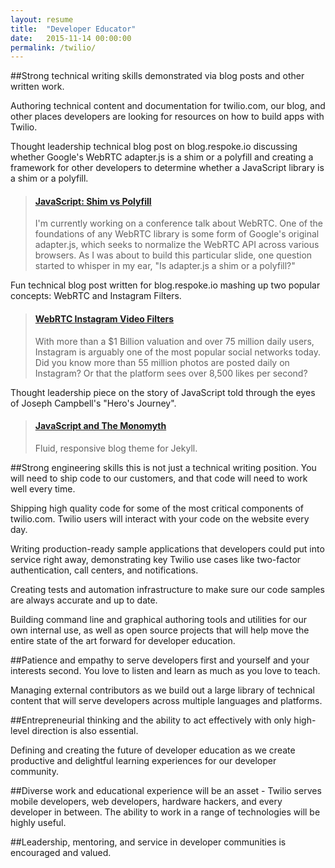 ```yaml
---
layout: resume
title:  "Developer Educator"
date:   2015-11-14 00:00:00
permalink: /twilio/
---
```


##Strong technical writing skills 
demonstrated via blog posts and other written work.

Authoring technical content and documentation for twilio.com, our blog, and other places developers are looking for resources on how to build apps with Twilio.

Thought leadership technical blog post on blog.respoke.io discussing whether Google's WebRTC adapter.js is a shim or a polyfill and creating a framework for other developers to determine whether a JavaScript library is a shim or a polyfill.

<blockquote class="embedly-card" data-card-key="db853905f7da46498006d870b8bcb67c"><h4><a href="http://blog.respoke.io/post/111278536998/javascript-shim-vs-polyfill">JavaScript: Shim vs Polyfill</a></h4><p>I'm currently working on a conference talk about WebRTC. One of the foundations of any WebRTC library is some form of Google's original adapter.js, which seeks to normalize the WebRTC API across various browsers. As I was about to build this particular slide, one question started to whisper in my ear, "Is adapter.js a shim or a polyfill?"</p></blockquote>
<script async src="//cdn.embedly.com/widgets/platform.js" charset="UTF-8"></script>

Fun technical blog post written for blog.respoke.io mashing up two popular concepts: WebRTC and Instagram Filters.

<blockquote class="embedly-card" data-card-key="db853905f7da46498006d870b8bcb67c"><h4><a href="http://blog.respoke.io/post/112690645356/webrtc-instagram-video-filters">WebRTC Instagram Video Filters</a></h4><p>With more than a $1 Billion valuation and over 75 million daily users, Instagram is arguably one of the most popular social networks today. Did you know more than 55 million photos are posted daily on Instagram? Or that the platform sees over 8,500 likes per second?</p></blockquote>
<script async src="//cdn.embedly.com/widgets/platform.js" charset="UTF-8"></script>


Thought leadership piece on the story of JavaScript told through the eyes of Joseph Campbell's "Hero's Journey".

<blockquote class="embedly-card" data-card-key="db853905f7da46498006d870b8bcb67c"><h4><a href="http://tiandavis.com/thoughts/posts/javascript-and-the-monomyth/">JavaScript and The Monomyth</a></h4><p>Fluid, responsive blog theme for Jekyll.</p></blockquote>
<script async src="//cdn.embedly.com/widgets/platform.js" charset="UTF-8"></script>



##Strong engineering skills
this is not just a technical writing position. You will need to ship code to our customers, and that code will need to work well every time.

Shipping high quality code for some of the most critical components of twilio.com.  Twilio users will interact with your code on the website every day.

Writing production-ready sample applications that developers could put into service right away, demonstrating key Twilio use cases like two-factor authentication, call centers, and notifications.

Creating tests and automation infrastructure to make sure our code samples are always accurate and up to date.

Building command line and graphical authoring tools and utilities for our own internal use, as well as open source projects that will help move the entire state of the art forward for developer education.

##Patience and empathy
to serve developers first and yourself and your interests second. You love to listen and learn as much as you love to teach.

Managing external contributors as we build out a large library of technical content that will serve developers across multiple languages and platforms.


##Entrepreneurial thinking
and the ability to act effectively with only high-level direction is also essential.

Defining and creating the future of developer education as we create productive and delightful learning experiences for our developer community.

##Diverse work and educational experience
will be an asset - Twilio serves mobile developers, web developers, hardware hackers, and every developer in between. The ability to work in a range of technologies will be highly useful.

##Leadership, mentoring, and service
in developer communities is encouraged and valued.




